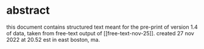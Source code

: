 # abstract

this document contains structured text meant for the pre-print of version 1.4 of data, taken from free-text output of [[free-text-nov-25]]. created 27 nov 2022 at 20.52 est in east boston, ma.